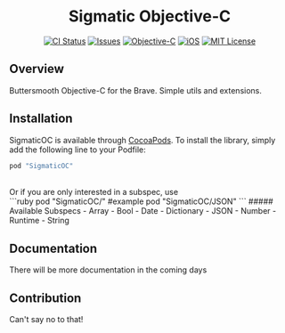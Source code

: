 
<h1 align="center">Sigmatic Objective-C</h1>

<p align="center">
<a href="https://travis-ci.org/Sigmatic/SigmaticOC"><img src="https://travis-ci.org/Sigmatic/SigmaticOC.svg?style=flat" alt="CI Status" /></a>
<a href="https://github.com/Sigmatic/SigmaticOC/issues"><img src="https://img.shields.io/github/issues/Sigmatic/SigmaticOC.svg?style=flat" alt="Issues" /></a>
<a href="https://developer.apple.com/library/mac/documentation/Cocoa/Conceptual/ProgrammingWithObjectiveC/Introduction/Introduction.html"><img src="https://img.shields.io/badge/language-Objective--C-blue.svg" alt="Objective-C" /></a>
<a href="https://www.apple.com/ios/"><img src="https://img.shields.io/badge/Platform-iOS%7COSX-blue.svg" alt="iOS" /></a>
<a href="https://github.com/Sigmatic/SigmaticOC/blobs/master/LICENSE.md"><img src="https://img.shields.io/badge/license-MIT-lightgrey.svg" alt="MIT License" /></a>
</p>

## Overview

Buttersmooth Objective-C for the Brave. Simple utils and extensions.

## Installation

SigmaticOC is available through [CocoaPods](http://cocoapods.org). To install the library, simply add the following line to your Podfile:
```ruby
pod "SigmaticOC"
```
<br />
Or if you are only interested in a subspec, use 
<br />
```ruby
pod "SigmaticOC/<Subspec>"
#example
pod "SigmaticOC/JSON"
```
##### Available Subspecs
- Array
- Bool
- Date
- Dictionary
- JSON
- Number
- Runtime
- String


## Documentation
There will be more documentation in the coming days

## Contribution
Can't say no to that!